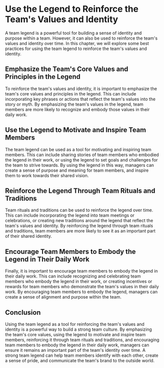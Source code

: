 # Use the Legend to Reinforce the Team's Values and Identity

A team legend is a powerful tool for building a sense of identity and purpose within a team. However, it can also be used to reinforce the team's values and identity over time. In this chapter, we will explore some best practices for using the team legend to reinforce the team's values and identity.

## Emphasize the Team's Core Values and Principles in the Legend

To reinforce the team's values and identity, it is important to emphasize the team's core values and principles in the legend. This can include incorporating key phrases or actions that reflect the team's values into the story or myth. By emphasizing the team's values in the legend, team members are more likely to recognize and embody those values in their daily work.

## Use the Legend to Motivate and Inspire Team Members

The team legend can be used as a tool for motivating and inspiring team members. This can include sharing stories of team members who embodied the legend in their work, or using the legend to set goals and challenges for the team to strive towards. By using the legend in this way, managers can create a sense of purpose and meaning for team members, and inspire them to work towards their shared vision.

## Reinforce the Legend Through Team Rituals and Traditions

Team rituals and traditions can be used to reinforce the legend over time. This can include incorporating the legend into team meetings or celebrations, or creating new traditions around the legend that reflect the team's values and identity. By reinforcing the legend through team rituals and traditions, team members are more likely to see it as an important part of their shared identity.

## Encourage Team Members to Embody the Legend in Their Daily Work

Finally, it is important to encourage team members to embody the legend in their daily work. This can include recognizing and celebrating team members who embody the legend in their work, or creating incentives or rewards for team members who demonstrate the team's values in their daily work. By encouraging team members to embody the legend, managers can create a sense of alignment and purpose within the team.

## Conclusion

Using the team legend as a tool for reinforcing the team's values and identity is a powerful way to build a strong team culture. By emphasizing the team's core values, using the legend to motivate and inspire team members, reinforcing it through team rituals and traditions, and encouraging team members to embody the legend in their daily work, managers can ensure it remains an important part of the team's identity over time. A strong team legend can help team members identify with each other, create a sense of pride, and communicate the team's brand to the outside world.
